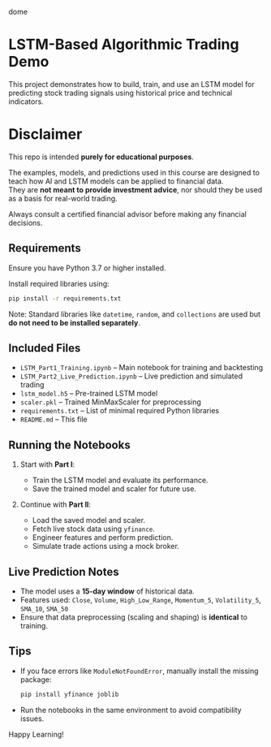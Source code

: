 dome 
# LSTM-Based Algorithmic Trading Demo

This project demonstrates how to build, train, and use an LSTM model for predicting stock trading signals using historical price and technical indicators.


# Disclaimer

This repo is intended **purely for educational purposes**.

The examples, models, and predictions used in this course are designed to teach how AI and LSTM models can be applied to financial data.  
They are **not meant to provide investment advice**, nor should they be used as a basis for real-world trading.

Always consult a certified financial advisor before making any financial decisions.

## Requirements

Ensure you have Python 3.7 or higher installed.

Install required libraries using:

```bash
pip install -r requirements.txt
```

Note: Standard libraries like `datetime`, `random`, and `collections` are used but **do not need to be installed separately**.

## Included Files

- `LSTM_Part1_Training.ipynb` – Main notebook for training and backtesting
- `LSTM_Part2_Live_Prediction.ipynb` – Live prediction and simulated trading
- `lstm_model.h5` – Pre-trained LSTM model
- `scaler.pkl` – Trained MinMaxScaler for preprocessing
- `requirements.txt` – List of minimal required Python libraries
- `README.md` – This file

## Running the Notebooks

1. Start with **Part I**:
   - Train the LSTM model and evaluate its performance.
   - Save the trained model and scaler for future use.

2. Continue with **Part II**:
   - Load the saved model and scaler.
   - Fetch live stock data using `yfinance`.
   - Engineer features and perform prediction.
   - Simulate trade actions using a mock broker.

## Live Prediction Notes

- The model uses a **15-day window** of historical data.
- Features used: `Close`, `Volume`, `High_Low_Range`, `Momentum_5`, `Volatility_5`, `SMA_10`, `SMA_50`
- Ensure that data preprocessing (scaling and shaping) is **identical** to training.

## Tips

- If you face errors like `ModuleNotFoundError`, manually install the missing package:
  ```bash
  pip install yfinance joblib
  ```
- Run the notebooks in the same environment to avoid compatibility issues.

Happy Learning!
